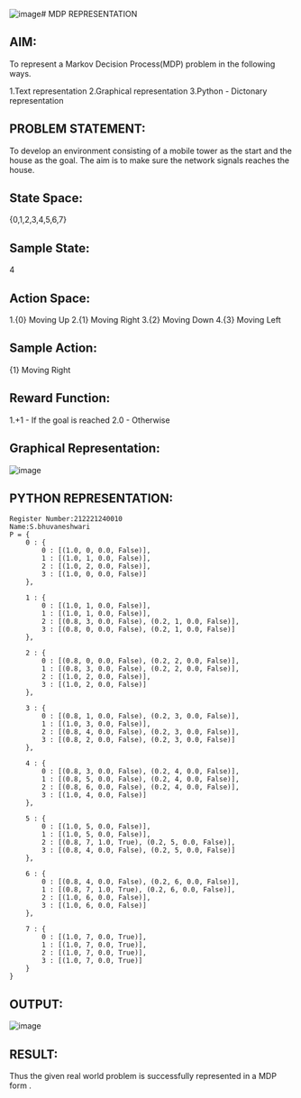 ![image](https://github.com/Bhuvaneshwari-2003/mdp-representation/assets/94828604/40d54304-ddb2-4060-8fd6-4158c2030b72)# MDP REPRESENTATION

## AIM:
To represent a Markov Decision Process(MDP) problem in the following ways.

  1.Text representation
  2.Graphical representation
  3.Python - Dictonary representation

## PROBLEM STATEMENT:
To develop an environment consisting of a mobile tower as the start and the house as the goal. The aim is to make sure the network signals reaches the house.
## State Space:
{0,1,2,3,4,5,6,7}

## Sample State:
4

## Action Space:

 1.{0} Moving Up
 2.{1} Moving Right
 3.{2} Moving Down
 4.{3} Moving Left

## Sample Action:
 {1} Moving Right
 
## Reward Function:

 1.+1 - If the goal is reached
 2.0 - Otherwise


## Graphical Representation:

![image](https://github.com/Bhuvaneshwari-2003/mdp-representation/assets/94828604/dae7a6a6-de3c-4800-a493-65a56f79c63e)




## PYTHON REPRESENTATION:
```
Register Number:212221240010
Name:S.bhuvaneshwari
P = {
    0 : {
        0 : [(1.0, 0, 0.0, False)],
        1 : [(1.0, 1, 0.0, False)],
        2 : [(1.0, 2, 0.0, False)],
        3 : [(1.0, 0, 0.0, False)]
    },

    1 : {
        0 : [(1.0, 1, 0.0, False)],
        1 : [(1.0, 1, 0.0, False)],
        2 : [(0.8, 3, 0.0, False), (0.2, 1, 0.0, False)],
        3 : [(0.8, 0, 0.0, False), (0.2, 1, 0.0, False)]
    },

    2 : {
        0 : [(0.8, 0, 0.0, False), (0.2, 2, 0.0, False)],
        1 : [(0.8, 3, 0.0, False), (0.2, 2, 0.0, False)],
        2 : [(1.0, 2, 0.0, False)],
        3 : [(1.0, 2, 0.0, False)]
    },

    3 : {
        0 : [(0.8, 1, 0.0, False), (0.2, 3, 0.0, False)],
        1 : [(1.0, 3, 0.0, False)],
        2 : [(0.8, 4, 0.0, False), (0.2, 3, 0.0, False)],
        3 : [(0.8, 2, 0.0, False), (0.2, 3, 0.0, False)]
    },

    4 : {
        0 : [(0.8, 3, 0.0, False), (0.2, 4, 0.0, False)],
        1 : [(0.8, 5, 0.0, False), (0.2, 4, 0.0, False)],
        2 : [(0.8, 6, 0.0, False), (0.2, 4, 0.0, False)],
        3 : [(1.0, 4, 0.0, False)]
    },

    5 : {
        0 : [(1.0, 5, 0.0, False)],
        1 : [(1.0, 5, 0.0, False)],
        2 : [(0.8, 7, 1.0, True), (0.2, 5, 0.0, False)],
        3 : [(0.8, 4, 0.0, False), (0.2, 5, 0.0, False)]
    },

    6 : {
        0 : [(0.8, 4, 0.0, False), (0.2, 6, 0.0, False)],
        1 : [(0.8, 7, 1.0, True), (0.2, 6, 0.0, False)],
        2 : [(1.0, 6, 0.0, False)],
        3 : [(1.0, 6, 0.0, False)]
    },

    7 : {
        0 : [(1.0, 7, 0.0, True)],
        1 : [(1.0, 7, 0.0, True)],
        2 : [(1.0, 7, 0.0, True)],
        3 : [(1.0, 7, 0.0, True)]
    }
}
```
## OUTPUT:

![image](https://github.com/Bhuvaneshwari-2003/mdp-representation/assets/94828604/fc9367f4-b3d1-4df8-8cb9-e727d105ce83)


## RESULT:
Thus the given real world problem is successfully represented in a MDP form .

